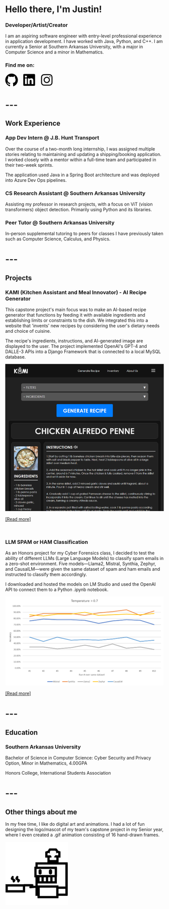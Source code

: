 # **Hello there, I'm Justin!**

### Developer/Artist/Creator

I am an aspiring software engineer with entry-level professional experience in application development. I have worked with Java, Python, and C++. I am currently a Senior at Southern Arkansas University, with a major in Computer Science and a minor in Mathematics.

### Find me on:

[![website](assets/img/github.svg)](https://github.com/aJustinOng)
&nbsp;&nbsp;
[![website](assets/img/linkedin.svg)](https://linkedin.com/in/a-justin-ong)
&nbsp;&nbsp;
[![website](/assets/img/instagram.svg)](https://instagram.com/idrawshizzle)

# ---

## **Work Experience**

### App Dev Intern @ J.B. Hunt Transport

Over the course of a two-month long internship, I was assigned multiple stories relating to maintaining and updating a shipping/booking application. I worked closely with a mentor within a full-time team and participated in their two-week sprints.

The application used Java in a Spring Boot architecture and was deployed into Azure Dev Ops pipelines.

### CS Research Assistant @ Southern Arkansas University

Assisting my professor in research projects, with a focus on ViT (vision transformers) object detection. Primarily using Python and its libraries.

### Peer Tutor @ Southern Arkansas University

In-person supplemental tutoring to peers for classes I have previously taken such as Computer Science, Calculus, and Physics.

# ---

## **Projects**

### **KAMI (Kitchen Assistant and Meal Innovator) - AI Recipe Generator**

This capstone project's main focus was to make an AI-based recipe generator that functions by feeding it with available ingredients and establishing limits or constraints to the dish. We integrated this into a website that 'invents' new recipes by considering the user's dietary needs and choice of cuisine.

The recipe's ingredients, instructions, and AI-generated image are displayed to the user. The project implemented OpenAI's GPT-4 and DALLE-3 APIs into a Django Framework that is connected to a local MySQL database.

![KAMI Website](/assets/img/KAMIWeb.PNG)

<a href="pdfs/KAMI Report.pdf" target="_blank">[Read more]</a>

&nbsp;

### **LLM SPAM or HAM Classification**

As an Honors project for my Cyber Forensics class, I decided to test the ability of different LLMs (Large Language Models) to classify spam emails in a zero-shot environment. Five models—Llama2, Mistral, Synthia, Zephyr, and CausalLM—were given the same dataset of spam and ham emails and instructed to classify them accordingly.

I downloaded and hosted the models on LM Studio and used the OpenAI API to connect them to a Python .ipynb notebook.

![Email Classification](/assets/img/EmailClassification.PNG)

<a href="pdfs/Harnessing AI Cognition.pdf" target="_blank">[Read more]</a>

# ---

## **Education**

### Southern Arkansas University

Bachelor of Science in Computer Science: Cyber Security and Privacy Option, Minor in Mathematics, 4.00GPA

Honors College, International Students Association

# ---

## **Other things about me**
In my free time, I like do digital art and animations. I had a lot of fun designing the logo/mascot of my team's capstone project in my Senior year, where I even created a .gif animation consisting of 16 hand-drawn frames.

<!-- ![KAMI logo](/assets/img/KAMIIcon.png) -->

<!-- ![KAMI logo](/assets/img/KAMIIcon.gif) -->

<img src="/assets/img/KAMIIcon.gif" width="200" height="200"/>